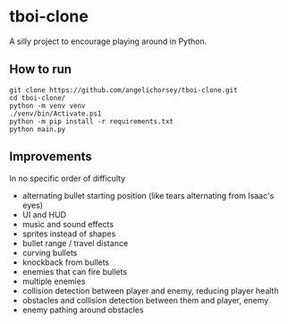 # tboi-clone
A silly project to encourage playing around in Python.

## How to run
```shell
git clone https://github.com/angelichorsey/tboi-clone.git
cd tboi-clone/
python -m venv venv
./venv/bin/Activate.ps1
python -m pip install -r requirements.txt
python main.py
```

## Improvements
In no specific order of difficulty

* alternating bullet starting position (like tears alternating from Isaac's eyes)
* UI and HUD
* music and sound effects
* sprites instead of shapes
* bullet range / travel distance
* curving bullets
* knockback from bullets
* enemies that can fire bullets
* multiple enemies
* collision detection between player and enemy, reducing player health
* obstacles and collision detection between them and player, enemy
* enemy pathing around obstacles